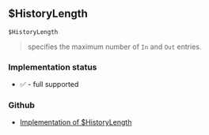 ## $HistoryLength

```
$HistoryLength
```

> specifies the maximum number of `In` and `Out` entries.
  
 







### Implementation status

* &#x2705; - full supported

### Github

* [Implementation of $HistoryLength](https://github.com/axkr/symja_android_library/blob/master/symja_android_library/matheclipse-core/src/main/java/org/matheclipse/core/builtin/ConstantDefinitions.java#L241) 
